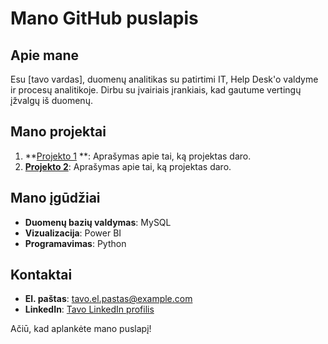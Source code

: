 
# Mano GitHub puslapis

## Apie mane
Esu [tavo vardas], duomenų analitikas su patirtimi IT, Help Desk'o valdyme ir procesų analitikoje. Dirbu su įvairiais įrankiais, kad gautume vertingų įžvalgų iš duomenų.

## Mano projektai
1. **<a href="https://github.com/giesla/respository_demo_01" target="_blank">Projekto 1</a>
**: Aprašymas apie tai, ką projektas daro.
2. **[Projekto 2](nuoroda)**: Aprašymas apie tai, ką projektas daro.

## Mano įgūdžiai
- **Duomenų bazių valdymas**: MySQL
- **Vizualizacija**: Power BI
- **Programavimas**: Python

## Kontaktai
- **El. paštas**: tavo.el.pastas@example.com
- **LinkedIn**: [Tavo LinkedIn profilis](https://www.linkedin.com/in/tavo-profilis/)

Ačiū, kad aplankėte mano puslapį!
